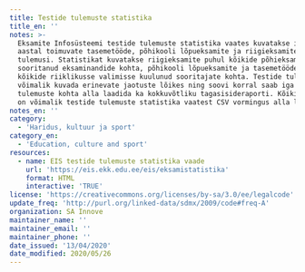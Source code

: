 ```yaml
---
title: Testide tulemuste statistika
title_en: ''
notes: >-
  Eksamite Infosüsteemi testide tulemuste statistika vaates kuvatakse igal
  aastal toimuvate tasemetööde, põhikooli lõpueksamite ja riigieksamite
  tulemusi. Statistikat kuvatakse riigieksamite puhul kõikide põhieksamit
  sooritanud eksaminandide kohta, põhikooli lõpueksamite ja tasemetööde puhul
  kõikide riiklikusse valimisse kuulunud sooritajate kohta. Testide tulemusi on
  võimalik kuvada erinevate jaotuste lõikes ning soovi korral saab iga testi
  tulemuste kohta alla laadida ka kokkuvõtliku tagasisideraporti. Kõiki andmeid
  on võimalik testide tulemuste statistika vaatest CSV vormingus alla laadida.
notes_en: ''
category:
  - 'Haridus, kultuur ja sport'
category_en:
  - 'Education, culture and sport'
resources:
  - name: EIS testide tulemuste statistika vaade
    url: 'https://eis.ekk.edu.ee/eis/eksamistatistika'
    format: HTML
    interactive: 'TRUE'
license: 'https://creativecommons.org/licenses/by-sa/3.0/ee/legalcode'
update_freq: 'http://purl.org/linked-data/sdmx/2009/code#freq-A'
organization: SA Innove
maintainer_name: ''
maintainer_email: ''
maintainer_phone: ''
date_issued: '13/04/2020'
date_modified: 2020/05/26
---
```

